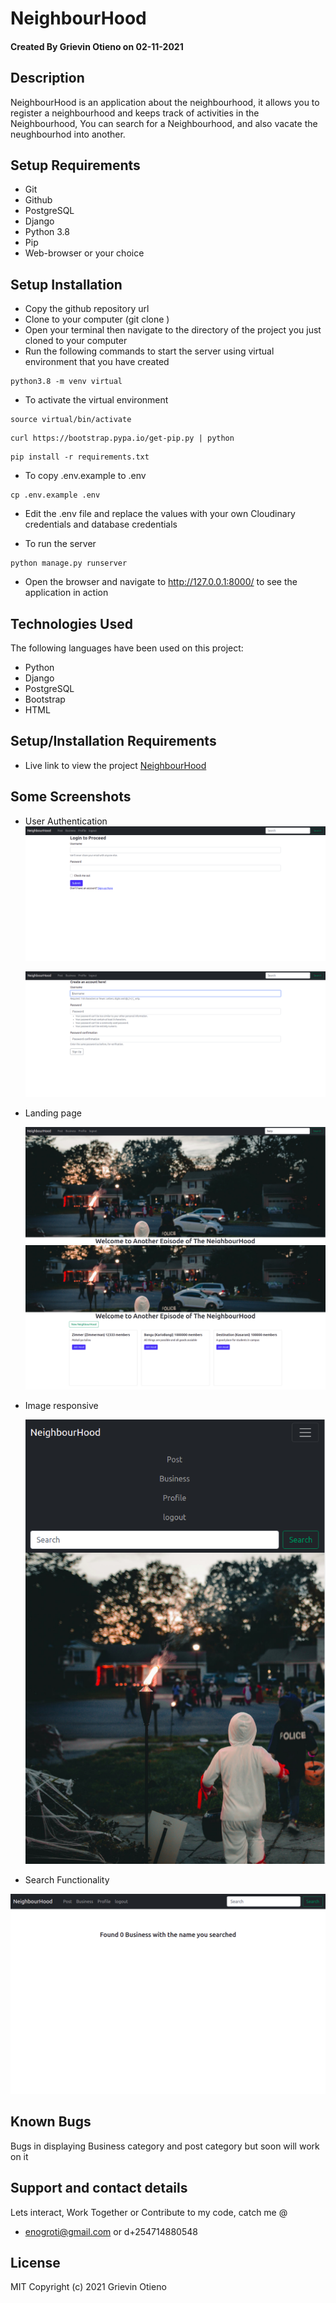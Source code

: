 # NeighbourHood

#### Created By Grievin Otieno on 02-11-2021

## Description

NeighbourHood is an application about the neighbourhood, it allows you to register a neighbourhood and keeps track of activities in the Neighbourhood, You can search for a Neighbourhood, and also vacate the neughbourhod into another.


## Setup Requirements

* Git
* Github
* PostgreSQL
* Django
* Python 3.8
* Pip
* Web-browser or your choice



## Setup Installation

- Copy the github repository url
- Clone to your computer (git clone )
- Open your terminal then navigate to the directory of the project you just cloned to your computer
- Run the following commands to start the server using virtual environment that you have created

```
python3.8 -m venv virtual
```

- To activate the virtual environment

```
source virtual/bin/activate
```

```
curl https://bootstrap.pypa.io/get-pip.py | python
```

```
pip install -r requirements.txt
```

- To copy .env.example to .env

```
cp .env.example .env
```

- Edit the .env file and replace the values with your own Cloudinary credentials and database credentials

- To run the server

```
python manage.py runserver

```

- Open the browser and navigate to http://127.0.0.1:8000/ to see the application in action

## Technologies Used

The following languages have been used on this project:

* Python 
* Django
* PostgreSQL
* Bootstrap
* HTML

## Setup/Installation Requirements

- Live link to view the project <a target="_blank" href="https://ancient-castle-86931.herokuapp.com/">NeighbourHood</a>

## Some Screenshots
- User Authentication
  <img src="./screenshots/login.png" alt="screenshot" />

  <img src="./screenshots/signup.png" alt="screenshot" />

- Landing page

  <img src="./screenshots/home.png" alt="screenshot" />

  <img src="./screenshots/hoods.png" alt="screenshot" />



- Image responsive

  <img src="./screenshots/responsiv.png" alt="screenshot" />

- Search Functionality

<img src="./screenshots/search.png" alt="screenshot" />


## Known Bugs

Bugs in displaying Business category and post category but soon will work on it

## Support and contact details
Lets interact, Work Together or Contribute to my code, catch me @ 
* enogroti@gmail.com or d+254714880548

## License

MIT Copyright (c) 2021 Grievin Otieno